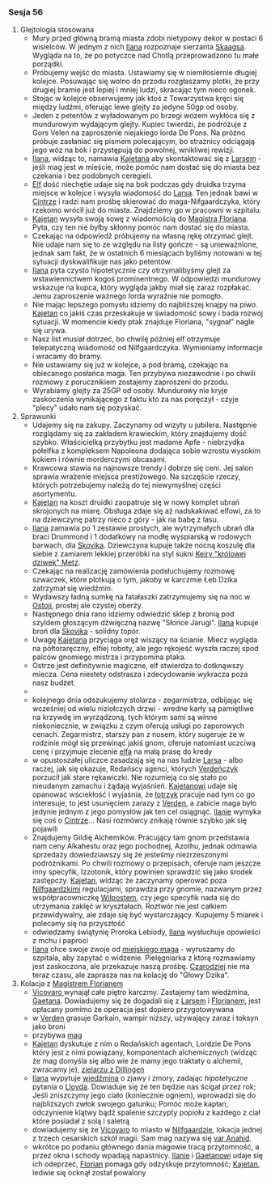 ### Sesja 56
1. Glejtologia stosowana
    - Mury przed główną bramą miasta zdobi nietypowy dekor w postaci 6 wisielców. W jednym z nich [Ilana](#g_ilana) rozpoznaje sierżanta [Skaagsa](Skaags). Wygląda na to, że po potyczce nad Chotlą przeprowadzono tu małe porządki.
    - Próbujemy wejść do miasta. Ustawiamy się w niemiłosiernie długiej kolejce. Posuwając się wolno do przodu rozgłaszamy plotki, że przy drugiej bramie jest lepiej i mniej ludzi, skracając tym nieco ogonek. 
    - Stojąc w kolejce obserwujemy jak ktoś z Towarzystwa kręci się między ludźmi, oferując lewe glejty za jedyne 50gp od osoby.
    - Jeden z petentów z wyładowanym po brzegi wozem wykłóca się z mundurowym wydającym glejty. Kupiec twierdzi, że podróżuje z Gors Velen na zaproszenie niejakiego lorda De Pons. Na próżno próbuje zasłaniać się pismem polecającym, bo strażnicy odciągają jego wóz na bok i przystępują do powolnej, wnikliwej rewizji.
    - [Ilana](#g_ilana), widząc to, namawia [Kajetana](#g_kajetan) aby skontaktować się z [Larsem](Lars) - jeśli mag jest w mieście, może pomóc nam dostać się do miasta bez czekania i bez podobnych ceregieli.
    - [Elf](#g_kajetan) dość niechętie udaje się na bok podczas gdy druidka trzyma miejsce w kolejce i wysyła wiadomość do [Larsa](#p_lars). Ten jednak bawi w [Cintrze](#l_cintra) i radzi nam prośbę skierować do maga-Nifgaardczyka, który rzekomo wrócił już do miasta. Znajdziemy go w pracowni w szpitalu.
    - [Kajetan](#g_kajetan) wysyła swoją sowę z wiadomością do [Magistra Floriana](#p_florian_z_vicovaro). Pyta, czy ten nie byłby skłonny pomóc nam dostać się do miasta.
    - Czekając na odpowiedź próbujemy na własną rękę otrzymać glejt. Nie udaje nam się to ze względu na listy gończe - są unieważnione, jednak sam fakt, że w ostatnich 6 miesiącach byliśmy notowani w tej sytuacji dyskwalifikuje nas jako petentów.
    - [Ilana](#g_ilana) pyta czysto hipotetycznie czy otrzymalibyśmy glejt za wstawiennictwem kogoś prominentnego. W odpowiedzi mundurowy wskazuje na kupca, który wygląda jakby miał się zaraz rozpłakać. Jemu zaproszenie ważnego lorda wyraźnie nie pomogło.
    - Nie mając lepszego pomysłu idziemy do najbliższej knajpy na piwo. [Kajetan](#g_kajetan) co jakiś czas przeskakuje w świadomość sowy i bada rozwój sytuacji. W momencie kiedy ptak znajduje Floriana, "sygnał" nagle się urywa. 
    - Nasz list musiał dotrzeć, bo chwilę później elf otrzymuje telepatyczną wiadomość od Nilfgaardczyka. Wymieniamy informacje i wracamy do bramy.
    - Nie ustawiamy się już w kolejce, a pod bramą, czekając na obiecanego posłańca maga. Ten przybywa niezawodnie i po chwili rozmowy z porucznikiem zostajemy zaproszeni do przodu. 
    - Wyrabiamy glejty za 25GP od osoby. Mundurowy nie kryje zaskoczenia wynikającego z faktu kto za nas poręczył - czyje "plecy" udało nam się pozyskać.
2. Sprawunki
    - Udajemy się na zakupy. Zaczynamy od wizyty u jubilera. Następnie rozglądamy się za zakładem krawieckim, który znajdujemy dość szybko. Właścicielką przybytku jest madame Apfe - niebrzydka półelfka z kompleksem Napoleona dodająca sobie wzrostu wysokim kokiem i równie morderczymi obcasami. 
    - Krawcowa stawia na najnowsze trendy i dobrze się ceni. Jej salon sprawia wrażenie miejsca prestiżowego. Na szczęście rzeczy, których potrzebujemy należą do tej niewymyślnej części asortymentu.
    - [Kajetan](#g_kajetan) na koszt druidki zaopatruje się w nowy komplet ubrań skrojonych na miarę. Obsługa zdaje się aż nadskakiwać elfowi, za to na dziewczynę patrzy nieco z góry - jak na babę z lasu.
    - [Ilana](#g_ilana) zamawia po 1 zestawie prostych, ale wytrzymałych ubrań dla braci Drummond i 1 dodatkowy na modłę wyspiarską w rodowych barwach, dla [Skovika](Skovik). Dziewczyna kupuje także nocną koszulę dla siebie z zamiarem lekkiej przeróbki na styl sukni [Keiry "królowej dziwek" Metz](Keira).
    - Czekając na realizację zamówienia podsłuchujemy rozmowę szwaczek, które plotkują o tym, jakoby w karczmie Łeb Dzika zatrzymał się wiedźmin.
    - Wydawszy ładną sumkę na fatałaszki zatrzymujemy się na noc w [Ostoji](#l_ostoja), prostej ale czystej oberży.
    - Następnego dnia rano idziemy odwiedzić sklep z bronią pod szyldem głoszącym dźwięczną nazwę "Słońce Jarugi". [Ilana](Ilana) kupuje broń dla [Skovika](Skovik) - solidny topór.
    - Uwagę [Kajetana](Kajetan) przyciąga oręż wiszący na ścianie. Miecz wygląda na półtoraręczny, elfiej roboty, ale jego rękojeść wyszła raczej spod palców gnomiego mistrza i przypomina ptaka. 
    - Ostrze jest definitywnie magiczne, elf stwierdza to dotknąwszy miecza. Cena niestety odstrasza i zdecydowanie wykracza poza nasz budżet.
    -
    - kolejnego dnia odszukujemy stolarza - zegarmistrza, odbijając się wcześniej od wielu niziołczych drzwi - wredne karły są pamiętliwe na krzywdę im wyrządzoną, tych którym sami są winne niekoniecznie, w związku z czym oferują usługi po zaporowych cenach. Zegarmistrz, starszy pan z nosem, który sugeruje że w rodzinie mógł się przewinąć jakiś gnom, oferuje natomiast uczciwą cenę i przyjmuje zlecenie [elfa](#g_kajetan) na małą prasę do kredy
    - w opustoszałej uliczce zasadzają się na nas ludzie [Larsa](#p_lars) - albo raczej, jak się okazuje, Redańscy agenci, których [Verdeńczyk](#p_lars) porzucił jak stare rękawiczki. Nie rozumieją co się stało po nieudanym zamachu i żądają wyjaśnień. [Kajetanowi](#g_kajetan) udaje się opanować wściekłość i wyjaśnia, że [łotrzyk](#p_lars) pracuje nad tym co go interesuje, to jest usunięciem zarazy z [Verden](#l_verden), a zabicie maga było jedynie jednym z jego pomysłów jak ten cel osiągnąć. [Ilanie](#g_ilana) wymyka się coś o [Cintrze](#l_cintra)... Nasi rozmówcy znikają równie szybko jak się pojawili
    - Znajdujemy Gildię Alchemików. Pracujący tam gnom przedstawia nam ceny Alkahestu oraz jego pochodnej, Azothu, jednak odmawia sprzedaży dowiedziawszy się że jesteśmy niezrzeszonymi podróżnikami. Po chwili rozmowy o przepisach, oferuje nam jeszcze inny specyfik, Izzotonik, który powinien sprawdzić się jako środek zastępczy. [Kajetan](#g_kajetan), widząc że zaczynamy operować poza [Nilfgaardzkimi](#l_nilfgaard) regulacjami, sprawdza przy gnomie, nazwanym przez współpracowniczkę [Wilpostem](#p_wilpost), czy jego specyfik nada się do utrzymania zaklęć w kryształach. Roztwór nie jest całkiem przewidywalny, ale zdaje się być wystarczający. Kupujemy 5 miarek i polecamy się na przyszłość
    - odwiedzamy świątynię Proroka Lebiody, [Ilana](#g_ilana) wysłuchuje opowieści z mchu i paproci
    - [Ilana](#g_ilana) chce swoje zwoje od [miejskiego maga](#p_florian_z_vicovaro) - wyruszamy do szpitala, aby zapytać o widzenie. Pielęgniarka z którą rozmawiamy jest zaskoczona, ale przekazuje naszą prośbę. [Czarodziej](#p_florian_z_vicovaro) nie ma teraz czasu, ale zaprasza nas na kolację do "Głowy Dzika".
3. Kolacja z [Magistrem Florianem](#p_florian_z_vicovaro)
    - [Vicovaro ](#p_florian_z_vicovaro) wynajął całe piętro karczmy. Zastajemy tam wiedźmina, [Gaetana](#p_gaetan). Dowiadujemy się że dogadali się z [Larsem](#p_lars) i [Florianem](#p_florian_z_vicovaro), jest opłacany pomimo że operacja jest dopiero przygotowywana
    - w [Verden](#l_verden) grasuje Garkain, wampir niższy, używający zaraz i toksyn jako broni
    - przybywa [mag](#p_florian_z_vicovaro)
    - [Kajetan](#g_kajetan) dyskutuje z nim o Redańskich agentach, Lordzie De Pons który jest z nimi powiązany, komponentach alchemicznych (widząc że mag domyśla się albo wie że mamy jego traktaty o alchemii, zwracamy je), [zielarzu z Dillingen](#p_regis)
    - [Ilana](#g_ilana) wypytuje [wiedźmina](#p_gaetan) o zjawy i zmory, zadając _hipotetyczne_ pytania o [Lloyda](#p_lloyd). Dowiaduje się że ten będzie nas ścigał przez rok; Jeśli zniszczymy jego ciało (koniecznie ogniem), wprowadzi się do najbliższych zwłok swojego gatunku; Pomóc może kapłan, odczynienie klątwy bądź spalenie szczypty popiołu z każdego z ciał które posiadał z solą i saletrą
    - dowiadujemy się że [Vicovaro](#l_vicovaro) to miasto w [Nilfgaardzie](#l_nilfgaard), lokacja jednej z trzech cesarskich szkół magii. Sam mag nazywa się [var Anahid](#p_florian_z_vicovaro).
    - wkrótce po podaniu głównego dania magowie tracą przytomność, a przez okna i schody wpadają napastnicy. [Ilanie](#g_ilana) i [Gaetanowi](#p_gaetan) udaje się ich odeprzeć, [Florian](#p_florian_z_vicovaro) pomaga gdy odzyskuje przytomność; [Kajetan](#g_kajetan), ledwie się ocknął został powalony